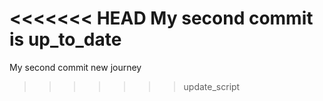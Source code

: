 <<<<<<< HEAD
My second commit is up_to_date
=======
My second commit new journey
>>>>>>> update_script
